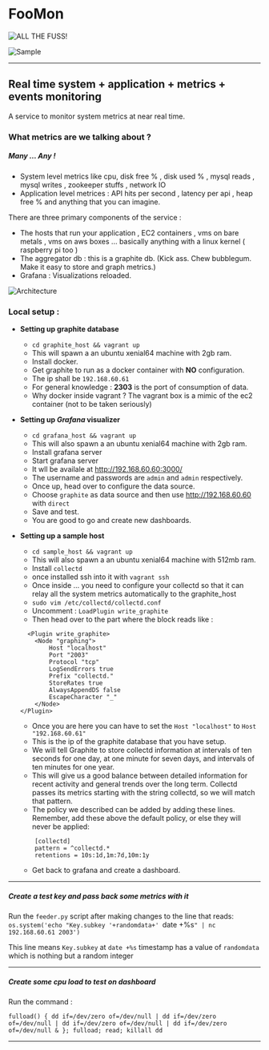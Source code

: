 # FooMon
![ALL THE FUSS!](https://i.imgur.com/NVHRFu4.png)

![Sample](https://i.imgur.com/uHRPmBi.png)

---
## Real time system + application + metrics + events monitoring

A service to monitor system metrics at near real time.

### What metrics are we talking about ?

##### Many ... Any !
- System level metrics like cpu, disk free % , disk used % , mysql reads , mysql writes , zookeeper stuffs , network IO
- Application level metrices : API hits per second , latency per api , heap free % and anything that you can imagine.

There are three primary components of the service :
- The hosts that run your application , EC2 containers , vms on bare metals , vms on aws boxes ... basically anything with a linux kernel ( raspberry pi too )
- The aggregator db : this is a graphite db. (Kick ass. Chew bubblegum. Make it easy to store and graph metrics.)
- Grafana : Visualizations reloaded.

![Architecture](https://i.imgur.com/ZeQGC3U.png)

### Local setup :

- **Setting up graphite database**
  - `cd graphite_host && vagrant up`
  - This will spawn a an ubuntu xenial64 machine with 2gb ram.
  - Install docker.
  - Get graphite to run as a docker container with **NO** configuration.
  - The ip shall be `192.168.60.61`
  - For general knowledge : **2303** is the port of consumption of data.
  - Why docker inside vagrant ?  The vagrant box is a mimic of the ec2 container (not to be taken seriously)


- **Setting up _Grafana_ visualizer**
  - `cd grafana_host && vagrant up`
  - This will also spawn a an ubuntu xenial64 machine with 2gb ram.
  - Install grafana server
  - Start grafana server
  - It wll be availale at http://192.168.60.60:3000/
  - The username and passwords are `admin` and `admin` respectively.
  - Once up, head over to configure the data source.
  - Choose `graphite` as data source and then use http://192.168.60.60 with `direct`
  - Save and test.
  - You are good to go and create new dashboards.


- **Setting up a sample host**
  - `cd sample_host && vagrant up`
  - This will also spawn a an ubuntu xenial64 machine with 512mb ram.
  - Install `collectd`
  - once installed ssh into it with `vagrant ssh`
  - Once inside ... you need to configure your collectd so that it can relay all the system metrics automatically to the graphite_host
  - `sudo vim /etc/collectd/collectd.conf`
  - Uncomment : `LoadPlugin write_graphite`
  - Then head over to the part where the block reads like :
  ```
    <Plugin write_graphite>
      <Node "graphing">
          Host "localhost"
          Port "2003"
          Protocol "tcp"
          LogSendErrors true
          Prefix "collectd."
          StoreRates true
          AlwaysAppendDS false
          EscapeCharacter "_"
      </Node>
  </Plugin>
  ```
  
  - Once you are here you can have to set the `Host "localhost"` to `Host "192.168.60.61"`
  - This is the ip of the graphite database that you have setup.
  - We will tell Graphite to store collectd information at intervals of ten seconds for one day, at one minute for seven days, and intervals of ten minutes for one year.
  - This will give us a good balance between detailed information for recent activity and general trends over the long term. Collectd passes its metrics starting with the string collectd, so we will match that pattern.
  - The policy we described can be added by adding these lines. Remember, add these above the default policy, or else they will never be applied:
  
  ```
      [collectd]
      pattern = ^collectd.*
      retentions = 10s:1d,1m:7d,10m:1y
  ```
  
  - Get back to grafana and create a dashboard.

---

##### Create a test key and pass back some metrics with it

Run the `feeder.py` script after making changes to the line that reads:
`os.system('echo "Key.subkey '+randomdata+' `date +%s`" | nc 192.168.60.61 2003')`

This line means `Key.subkey` at `date +%s` timestamp has a value of `randomdata`
which is nothing but a random integer

---

##### Create some cpu load to test on dashboard

Run the command :

`fulload() { dd if=/dev/zero of=/dev/null | dd if=/dev/zero of=/dev/null | dd if=/dev/zero of=/dev/null | dd if=/dev/zero of=/dev/null & }; fulload; read; killall dd`

---
